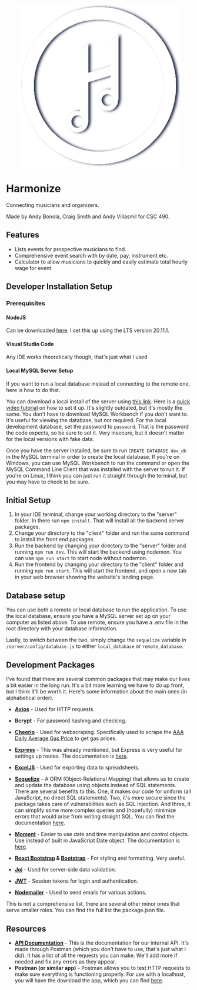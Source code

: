 
<p align="center">
  <img src="https://github.com/robinfire110/music-gig-app/blob/dev/client/src/img/logo-circle-white.png?raw=true"/>
</p>

# Harmonize
Connecting musicians and organizers.

Made by Andy Bonola, Craig Smith and Andy Villasmil for CSC 490.

## Features
* Lists events for prospective musicians to find.
* Comprehensive event search with by date, pay, instrument etc.
* Calculator to allow musicians to quickly and easily estimate total hourly wage for event.

## Developer Installation Setup
### Prerequisites
#### NodeJS
Can be downloaded [here](https://nodejs.org/en/download/). I set this up using the LTS version 20.11.1. 

#### Visual Studio Code 
Any IDE works theoretically though, that's just what I used

#### Local MySQL Server Setup 
If you want to run a local database instead of connecting to the remote one, here is how to do that.

You can download a local install of the server using [this link](https://dev.mysql.com/downloads/installer/). Here is a [quick video tutorial](https://www.youtube.com/watch?v=u96rVINbAUI) on how to set it up. It's slightly outdated, but it's mostly the same. You don't have to download MySQL Workbench if you don't want to. It's useful for viewing the database, but not required. For the local development database, set the password to ```password```. That is the password the code expects, so be sure to set it. Very insecure, but it doesn't matter for the local versions with fake data. 

Once you have the server installed, be sure to run ```CREATE DATABASE dev_db``` in the MySQL terminal in order to create the local database. If you're on Windows, you can use MySQL Workbench to run the command or open the MySQL Command Line Client that was installed with the server to run it. If you're on Linux, I think you can just run it straight through the terminal, but you may have to check to be sure.


## Initial Setup
1. In your IDE terminal, change your working directory to the "server" folder. In there run ```npm install```. That will install all the backend server packages.
2. Change your directory to the "client" folder and run the same command to install the front end packages.
3. Run the backend by changing your directory to the "server" folder and running ```npm run dev```. This will start the backend using nodemon. You can use ```npm run start``` to start node without nodemon.
4. Run the frontend by changing your directory to the "client" folder and running ```npm run start```. This will start the frontend, and open a new tab in your web browser showing the website's landing page.

## Database setup
You can use both a remote or local database to run the application. To use the local database, ensure you have a MySQL server set up on your computer as listed above. To use remote, ensure you have a .env file in the root directory with your database information. 

Lastly, to switch between the two, simply change the ```sequelize``` variable in ```/server/config/database.js``` to either ```local_database``` or ```remote_database```.

## Development Packages
I've found that there are several common packages that may make our lives a bit easier in the long run. It's a bit more learning we have to do up front, but I think it'll be worth it. Here's some information about the main ones (in alphabetical order).

* **[Axios](https://axios-http.com/)** - Used for HTTP requests.
* **Bcrypt** - For password hashing and checking.
* **[Cheerio](https://cheerio.js.org/)** - Used for webscraping. Specifically used to scrape the [AAA Daily Average Gas Price](https://gasprices.aaa.com/state-gas-price-averages/) to get gas prices.
* **[Express](https://expressjs.com/)** - This was already mentioned, but Express is very useful for settings up routes. The documentation is [here](https://expressjs.com/en/4x/api.html).
* **[ExcelJS](https://github.com/exceljs/exceljs)** - Used for exporting data to spreadsheets.

* **[Sequelize](https://sequelize.org/)** - A ORM (Object-Relational Mapping) that allows us to create and update the database using objects instead of SQL statements. There are several benefits to this. One, it makes our code for uniform (all JavaScript, no direct SQL statements). Two, it's more secure since the package takes care of vulnerabilities such as SQL Injection. And three, it can simplify some more complex queries and (hopefully) minimize errors that would arise from writing straight SQL. You can find the documentation [here](https://sequelize.org/docs/v7/models/defining-models/).

* **[Moment](https://momentjs.com/)** - Easier to use date and time manipulation and control objects. Use instead of built in JavaScript Date object. The documentation is [here](https://momentjs.com/docs/).

* **[React Bootstrap](https://react-bootstrap.netlify.app/) & [Bootstrap](https://getbootstrap.com/)** - For styling and formatting. Very useful.
* **[Joi](https://joi.dev/)** - Used for server-side data validation.
* **[JWT](https://jwt.io/)** - Session tokens for login and authentication.
* **[Nodemailer](https://nodemailer.com/)** - Used to send emails for various actions.

This is not a comprehensive list, there are several other minor ones that serve smaller roles. You can find the full list the package.json file.


## Resources

* **[API Documentation](https://documenter.getpostman.com/view/20451093/2sA2xcausW)** - This is the documentation for our internal API. It's made through Postman (which you don't have to use, that's just what I did). It has a list of all the requests you can make. We'll add more if needed and fix any errors as they appear.
* **Postman (or similar app)** - Postman allows you to test HTTP requests to make sure everything is functioning properly. For use with a localhost, you will have the download the app, which you can find [here](https://www.postman.com/downloads/).